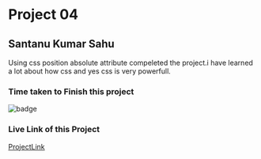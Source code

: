 # Project 04

## Santanu Kumar Sahu

Using css position absolute attribute compeleted the project.i have learned a lot about how css and yes css is very powerfull.  

### Time taken to Finish this project
![badge](https://img.shields.io/badge/Time%20Taken-2%20Hr%2050%20Min-brightgreenn)

### Live Link of this Project
[ProjectLink](https://fsjswdproject04.netlify.app)
